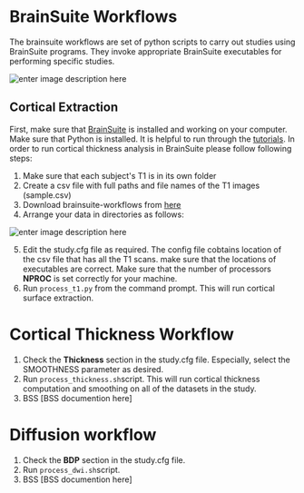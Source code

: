 # BrainSuite Workflows

The brainsuite workflows are set of python scripts to carry out studies using BrainSuite programs. They invoke appropriate BrainSuite executables for performing specific studies. 

![enter image description here](https://docs.google.com/drawings/d/1npbk6qKl4GP5pBomLT52FJ_eP1vo6HtlyHKLPLpECQ0/pub?w=641&h=123)

## Cortical Extraction
First, make sure that [BrainSuite](http://brainsuite.org) is installed and working on your computer. Make sure that Python is installed. It is helpful to run through the [tutorials](http://brainsuite.org/tutorials/).
In order to run cortical thickness analysis in BrainSuite please follow following steps:

 1.  Make sure that each subject's T1 is in its own folder 
 2.  Create a csv file with full paths and file names of the T1 images (sample.csv)
 3.  Download brainsuite-workflows from [here](https://github.com/ajoshiusc/brainsuite-workflows)
 4. Arrange your data in directories as follows: 

![enter image description here](https://docs.google.com/drawings/d/1SDnDKRA-YF5I3IvcQrO6NTS84jlTN1HHkv6SlIDE7fE/pub?w=600)

 5. Edit the study.cfg file as required. The config file cobtains location of the csv file that has all the T1 scans. make sure that the locations of executables are correct. Make sure that the number of processors **NPROC** is set correctly for your machine.
 6. Run  `process_t1.py` from the command prompt. This will run cortical surface extraction.

# Cortical Thickness Workflow

1. Check the **Thickness** section in the study.cfg file. Especially, select the SMOOTHNESS parameter as desired.
2. Run `process_thickness.sh`script. This will run cortical thickness computation and smoothing on all of the datasets in the study.
3. BSS [BSS documention here]
 
# Diffusion workflow

1. Check the **BDP** section in the study.cfg file.
2. Run `process_dwi.sh`script. 
3. BSS [BSS documention here]
